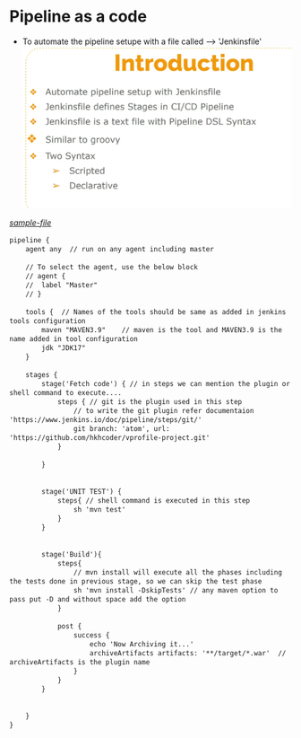 # Pipeline as a code

* To automate the pipeline setupe with a file called --> 'Jenkinsfile'
    ![_paac-intro_](paac-intro.png)

[_sample-file_](Jenkinsfile)

    pipeline {
        agent any  // run on any agent including master

        // To select the agent, use the below block
        // agent {
        // 	label "Master"
        // }

        tools {  // Names of the tools should be same as added in jenkins tools configuration
            maven "MAVEN3.9"	// maven is the tool and MAVEN3.9 is the name added in tool configuration
            jdk "JDK17"
        }

        stages {
            stage('Fetch code') { // in steps we can mention the plugin or shell command to execute....
                steps { // git is the plugin used in this step
                    // to write the git plugin refer documentaion 'https://www.jenkins.io/doc/pipeline/steps/git/'
                    git branch: 'atom', url: 'https://github.com/hkhcoder/vprofile-project.git'
                }

            }


            stage('UNIT TEST') {
                steps{ // shell command is executed in this step
                    sh 'mvn test'
                }
            }


            stage('Build'){
                steps{
                    // mvn install will execute all the phases including the tests done in previous stage, so we can skip the test phase
                    sh 'mvn install -DskipTests' // any maven option to pass put -D and without space add the option
                }

                post {
                    success {
                        echo 'Now Archiving it...'
                        archiveArtifacts artifacts: '**/target/*.war'  // archiveArtifacts is the plugin name
                    }
                }
            }

            
        }
    }